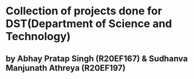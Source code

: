 # Collection of projects done for DST(Department of Science and Technology) 

## by Abhay Pratap Singh (R20EF167) & Sudhanva Manjunath Athreya (R20EF197)
